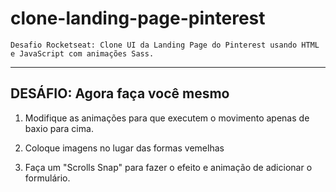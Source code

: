 # clone-landing-page-pinterest

    Desafio Rocketseat: Clone UI da Landing Page do Pinterest usando HTML e JavaScript com animações Sass.

---

## DESÁFIO: Agora faça você mesmo

1. Modifique as animações para que executem o movimento apenas de baxio para cima.

2. Coloque imagens no lugar das formas vemelhas

3. Faça um "Scrolls Snap" para fazer o efeito e animação de adicionar o formulário.